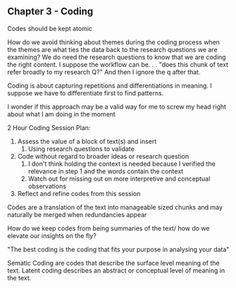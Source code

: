 
## Chapter 3 - Coding

Codes should be kept atomic

How do we avoid thinking about themes during the coding process when the themes are what ties the data back to the research questions we are examining? We do need the research questions to know that we are coding the right content. I suppose the workflow can be. . . "does this chunk of  text refer broadly to my research Q?" And then I ignore the q after that. 

Coding is about capturing repetitions and differentiations in meaning. I suppose we have to differentiate first to find patterns.

I wonder if this approach may be a valid way for me to screw my head right about what I am doing in the moment

2 Hour Coding Session Plan:

1. Assess the value of a block of text(s) and insert
	1. Using research questions to validate
2. Code without regard to broader ideas or research question
	1. I don't think holding the context is needed because I verified the relevance in step 1 and the words contain the context
	2. Watch out for missing out on more interpretive and conceptual observations
3. Reflect and refine codes from this session

Codes are a translation of the text into manageable sized chunks and may naturally be merged when redundancies appear

How do we keep codes from being summaries of the text/ how do we elevate our insights on the fly? 

"The best coding is the coding that fits your purpose in analysing your data"

Sematic Coding are codes that describe the surface level meaning of the text. Latent coding describes an abstract or conceptual level of meaning in the text.